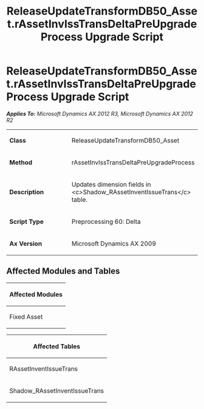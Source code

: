 ﻿---
title: ReleaseUpdateTransformDB50_Asset.rAssetInvIssTransDeltaPreUpgradeProcess Upgrade Script
TOCTitle: ReleaseUpdateTransformDB50_Asset.rAssetInvIssTransDeltaPreUpgradeProcess Upgrade Script
ms:assetid: 21ab23f7-cb4d-af7f-b502-a69bf030f420
ms:mtpsurl: https://msdn.microsoft.com/en-us/library/JJ684926(v=AX.60)
ms:contentKeyID: 49707129
ms.date: 05/18/2015
mtps_version: v=AX.60
---

# ReleaseUpdateTransformDB50\_Asset.rAssetInvIssTransDeltaPreUpgradeProcess Upgrade Script 


_**Applies To:** Microsoft Dynamics AX 2012 R3, Microsoft Dynamics AX 2012 R2_

<table>
<colgroup>
<col style="width: 50%" />
<col style="width: 50%" />
</colgroup>
<tbody>
<tr class="odd">
<td><p><strong>Class</strong></p></td>
<td><p>ReleaseUpdateTransformDB50_Asset</p></td>
</tr>
<tr class="even">
<td><p><strong>Method</strong></p></td>
<td><p>rAssetInvIssTransDeltaPreUpgradeProcess</p></td>
</tr>
<tr class="odd">
<td><p><strong>Description</strong></p></td>
<td><p>Updates dimension fields in &lt;c&gt;Shadow_RAssetInventIssueTrans&lt;/c&gt; table.</p></td>
</tr>
<tr class="even">
<td><p><strong>Script Type</strong></p></td>
<td><p>Preprocessing 60: Delta</p></td>
</tr>
<tr class="odd">
<td><p><strong>Ax Version</strong></p></td>
<td><p>Microsoft Dynamics AX 2009</p></td>
</tr>
</tbody>
</table>


## Affected Modules and Tables

<table>
<colgroup>
<col style="width: 100%" />
</colgroup>
<thead>
<tr class="header">
<th><p>Affected Modules</p></th>
</tr>
</thead>
<tbody>
<tr class="odd">
<td><p>Fixed Asset</p></td>
</tr>
</tbody>
</table>


<table>
<colgroup>
<col style="width: 100%" />
</colgroup>
<thead>
<tr class="header">
<th><p>Affected Tables</p></th>
</tr>
</thead>
<tbody>
<tr class="odd">
<td><p>RAssetInventIssueTrans</p></td>
</tr>
<tr class="even">
<td><p>Shadow_RAssetInventIssueTrans</p></td>
</tr>
</tbody>
</table>

  


